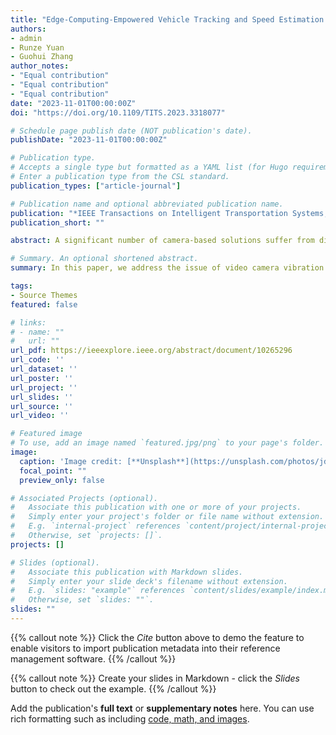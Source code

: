```yaml
---
title: "Edge-Computing-Empowered Vehicle Tracking and Speed Estimation Against Strong Image Vibrations Using Surveillance Monocular Camera"
authors:
- admin
- Runze Yuan
- Guohui Zhang
author_notes:
- "Equal contribution"
- "Equal contribution"
- "Equal contribution"
date: "2023-11-01T00:00:00Z"
doi: "https://doi.org/10.1109/TITS.2023.3318077"

# Schedule page publish date (NOT publication's date).
publishDate: "2023-11-01T00:00:00Z"

# Publication type.
# Accepts a single type but formatted as a YAML list (for Hugo requirements).
# Enter a publication type from the CSL standard.
publication_types: ["article-journal"]

# Publication name and optional abbreviated publication name.
publication: "*IEEE Transactions on Intelligent Transportation Systems, 24*(11)"
publication_short: ""

abstract: A significant number of camera-based solutions suffer from different kinds of performance issues, caused by unstable weather conditions e.g., wind, object overlapping due to heavy traffic flow, and lack of adjustment for a certain location where the camera is installed and fixed. In this paper, we developed an effective approach to traffic flow monitoring under daytime conditions by applying machine learning and computer vision techniques to extract motion traffic data parameters from the videos captured by the static surveillance camera installed and fixed at the intersection. We address the issue of video camera vibration and jittering by applying image-matching algorithms. In order to calculate the vehicle speed, we utilize the projective transformation to compute the real object distance from an image taken by a single camera installed at the road intersection. We adapt and employ state-of-the-art object detectors, transfer learning, and analytical computer vision methods to detect and track vehicles and measure moving speed and vehicle volume from a predefined detection area extracted from monocular videos. The developed approach is proven to be effective in estimating vehicle speed and vehicle volume using video sequences captured from a stationary camera. Experimental results obtained during the study prove the efficiency of the proposed method under strong vibration conditions. The proposed framework achieved promising tracking performance on custom-labeled test video clips with a small absolute error of 3.97% for traffic flow average speed estimation. An additional test on a video from BrnoCompSpeed Dataset shows that the proposed method can reduce the average speed estimation error by 51.8%.

# Summary. An optional shortened abstract.
summary: In this paper, we address the issue of video camera vibration and jittering by developing an effective approach to traffic flow monitoring under daytime conditions using the machine learning and computer vision techniques to extract motion traffic data parameters from the videos captured by the static surveillance camera installed and fixed at the intersection.

tags:
- Source Themes
featured: false

# links:
# - name: ""
#   url: ""
url_pdf: https://ieeexplore.ieee.org/abstract/document/10265296
url_code: ''
url_dataset: ''
url_poster: ''
url_project: ''
url_slides: ''
url_source: ''
url_video: ''

# Featured image
# To use, add an image named `featured.jpg/png` to your page's folder. 
image:
  caption: 'Image credit: [**Unsplash**](https://unsplash.com/photos/jdD8gXaTZsc)'
  focal_point: ""
  preview_only: false

# Associated Projects (optional).
#   Associate this publication with one or more of your projects.
#   Simply enter your project's folder or file name without extension.
#   E.g. `internal-project` references `content/project/internal-project/index.md`.
#   Otherwise, set `projects: []`.
projects: []

# Slides (optional).
#   Associate this publication with Markdown slides.
#   Simply enter your slide deck's filename without extension.
#   E.g. `slides: "example"` references `content/slides/example/index.md`.
#   Otherwise, set `slides: ""`.
slides: ""
---
```


{{% callout note %}}
Click the *Cite* button above to demo the feature to enable visitors to import publication metadata into their reference management software.
{{% /callout %}}

{{% callout note %}}
Create your slides in Markdown - click the *Slides* button to check out the example.
{{% /callout %}}

Add the publication's **full text** or **supplementary notes** here. You can use rich formatting such as including [code, math, and images](https://docs.hugoblox.com/content/writing-markdown-latex/).
